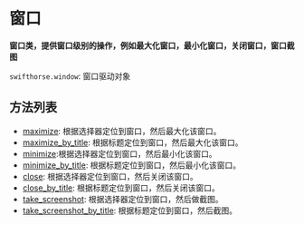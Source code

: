 # 窗口

**窗口类，提供窗口级别的操作，例如最大化窗口，最小化窗口，关闭窗口，窗口截图**

`swifthorse.window`: 窗口驱动对象

## 方法列表 

- [maximize](./maximize.md): 根据选择器定位到窗口，然后最大化该窗口。  
- [maximize_by_title](./maximize_by_title.md): 根据标题定位到窗口，然后最大化该窗口。
- [minimize](./minimize.md):根据选择器定位到窗口，然后最小化该窗口。  
- [minimize_by_title](./minimize_by_title.md): 根据标题定位到窗口，然后最小化该窗口。
- [close](./close.md): 根据选择器定位到窗口，然后关闭该窗口。  
- [close_by_title](./close_by_title.md): 根据标题定位到窗口，然后关闭该窗口。
- [take_screenshot](./take_screenshot.md): 根据选择器定位到窗口，然后做截图。  
- [take_screenshot_by_title](./take_screenshot_by_title.md): 根据标题定位到窗口，然后截图。